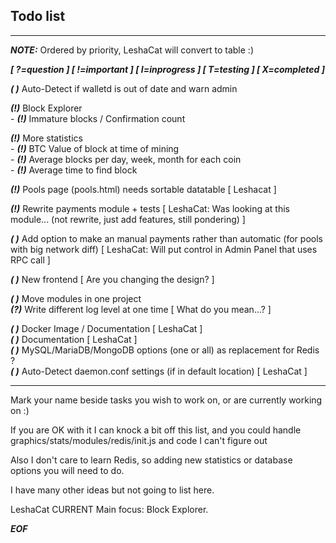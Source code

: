 ## Todo list 

-------

***NOTE:*** Ordered by priority, LeshaCat will convert to table :)

***[ ?=question ] [ !=important ] [ I=inprogress ] [ T=testing ] [ X=completed ]***

***( )*** Auto-Detect if walletd is out of date and warn admin

***(!)*** Block Explorer<br />
    - ***(!)*** Immature blocks / Confirmation count

***(!)*** More statistics <br />
    - ***(!)*** BTC Value of block at time of mining<br />
    - ***(!)*** Average blocks per day, week, month for each coin<br />
    - ***(!)*** Average time to find block<br />

***(!)*** Pools page (pools.html) needs sortable datatable [ Leshacat ]

***(!)*** Rewrite payments module + tests [ LeshaCat: Was looking at this module... (not rewrite, just add features, still pondering) ]

***( )*** Add option to make an manual payments rather than automatic (for pools with big network diff) [ LeshaCat: Will put control in Admin Panel that uses RPC call ]

***( )*** New frontend [ Are you changing the design? ]

***( )*** Move modules in one project <br />
***(?)*** Write different log level at one time [ What do you mean...? ]

***( )*** Docker Image / Documentation [ LeshaCat ]<br />
***( )*** Documentation [ LeshaCat ]<br />
***( )*** MySQL/MariaDB/MongoDB options (one or all) as replacement for Redis ?<br />
***( )*** Auto-Detect daemon.conf settings (if in default location) [ LeshaCat ]

------

Mark your name beside tasks you wish to work on, or are currently working on :)

If you are OK with it I can knock a bit off this list, and you could handle graphics/stats/modules/redis/init.js and code I can't figure out

Also I don't care to learn Redis, so adding new statistics or database options you will need to do.

I have many other ideas but not going to list here.

LeshaCat CURRENT Main focus: Block Explorer.

***EOF***
